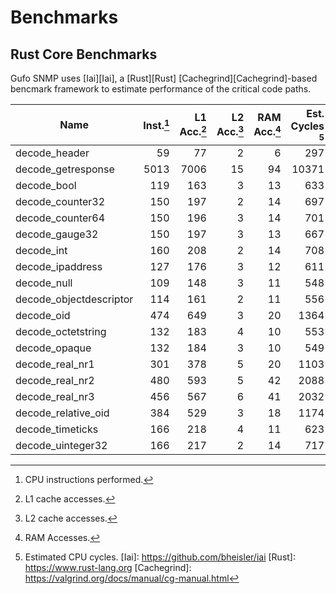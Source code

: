 # Benchmarks

## Rust Core Benchmarks

Gufo SNMP uses [Iai][Iai], a [Rust][Rust] [Cachegrind][Cachegrind]-based
bencmark framework to estimate performance of the critical code paths.

| Name                    | Inst.[^1] | L1 Acc.[^2] | L2 Acc.[^3] | RAM Acc.[^4] | Est. Cycles [^5] |
| ----------------------- | --------: | ----------: | ----------: | -----------: | ---------------: |
| decode_header           |        59 |          77 |           2 |            6 |              297 |
| decode_getresponse      |      5013 |        7006 |          15 |           94 |            10371 |
| decode_bool             |       119 |         163 |           3 |           13 |              633 |
| decode_counter32        |       150 |         197 |           2 |           14 |              697 |
| decode_counter64        |       150 |         196 |           3 |           14 |              701 |
| decode_gauge32          |       150 |         197 |           3 |           13 |              667 |
| decode_int              |       160 |         208 |           2 |           14 |              708 |
| decode_ipaddress        |       127 |         176 |           3 |           12 |              611 |
| decode_null             |       109 |         148 |           3 |           11 |              548 |
| decode_objectdescriptor |       114 |         161 |           2 |           11 |              556 |
| decode_oid              |       474 |         649 |           3 |           20 |             1364 |
| decode_octetstring      |       132 |         183 |           4 |           10 |              553 |
| decode_opaque           |       132 |         184 |           3 |           10 |              549 |
| decode_real_nr1         |       301 |         378 |           5 |           20 |             1103 |
| decode_real_nr2         |       480 |         593 |           5 |           42 |             2088 |
| decode_real_nr3         |       456 |         567 |           6 |           41 |             2032 |
| decode_relative_oid     |       384 |         529 |           3 |           18 |             1174 |
| decode_timeticks        |       166 |         218 |           4 |           11 |              623 |
| decode_uinteger32       |       166 |         217 |           2 |           14 |              717 |

[^1]: CPU instructions performed.
[^2]: L1 cache accesses.
[^3]: L2 cache accesses.
[^4]: RAM Accesses.
[^5]: Estimated CPU cycles.
[Iai]: https://github.com/bheisler/iai
[Rust]: https://www.rust-lang.org
[Cachegrind]: https://valgrind.org/docs/manual/cg-manual.html